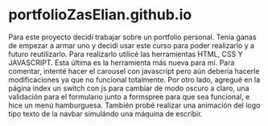 # portfolioZasElian.github.io
Para este proyecto decidí trabajar sobre un portfolio personal. 
Tenía ganas de empezar a armar uno y decidí usar este curso para poder realizarlo y a futuro reutilizarlo.
Para realizarlo utilicé las herramientas HTML, CSS Y JAVASCRIPT. 
Esta última es la herramienta más nueva para mí. 
Para comentar, intenté hacer el carousel con javascript pero aún debería hacerle modificaciones ya que
no funcional totalmente. 
Por otro lado, agregué en la página index un switch con js para cambiar de modo oscuro a claro,
una validación para el formulario junto a formspree para que sea funcional, e hice un menú hamburguesa.
También probé realizar una animación del logo tipo texto de la navbar simulándo una máquina de escribir.
